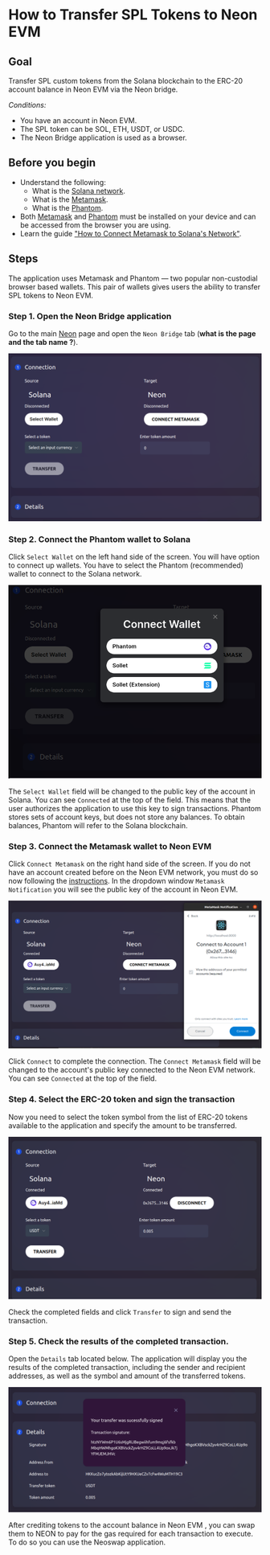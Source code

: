 # How to Transfer SPL Tokens to Neon EVM

## Goal
Transfer SPL custom tokens from the Solana blockchain to the ERC-20 account balance in Neon EVM via the Neon bridge.

*Conditions:*
  * You have an account in Neon EVM.
  * The SPL token can be SOL, ETH, USDT, or USDC.
  * The Neon Bridge application is used as a browser.

## Before you begin
  * Understand the following:
    * What is the [Solana network](https://docs.solana.com/clusters).
    * What is the [Metamask](https://docs.neon-labs.org/docs/glossary#metamask).
    * What is the [Phantom](https://docs.neon-labs.org/docs/glossary#phantom).
  * Both [Metamask](https://docs.neon-labs.org/docs/glossary#metamask) and [Phantom](https://docs.neon-labs.org/docs/glossary#phantom) must be installed on your device and can be accessed from the browser you are using.
  * Learn the guide ["How to Connect Metamask to Solana's Network"](https://docs.neon-labs.org/docs/software_manuals/how_to_guides/connect_metamask_to_solana).

## Steps
The application uses Metamask and Phantom — two popular non-custodial browser based wallets. This pair of wallets gives users the ability to transfer SPL tokens to Neon EVM.

### Step 1. Open the Neon Bridge application
Go to the main [Neon](https://neon-labs.org/) page and open the `Neon Bridge` tab (**what is the page and the tab name ?**).

<div class='neon-img-width-600' style={{textAlign: 'center'}}>

![](./images/transfer_spl_to_neon-1.png)

</div>

### Step 2. Connect the Phantom wallet to Solana
Click `Select Wallet` on the left hand side of the screen. You will have option to connect up wallets. You have to select the Phantom (recommended) wallet to connect to the Solana network.

<div class='neon-img-width-600' style={{textAlign: 'center'}}>

![](./images/transfer_spl_to_neon-2.png)

</div>

The `Select Wallet` field will be changed to the public key of the account in Solana. You can see `Connected` at the top of the field. This means that the user authorizes the application to use this key to sign transactions. Phantom stores sets of account keys, but does not store any balances. To obtain balances, Phantom will refer to the Solana blockchain.

### Step 3. Connect the Metamask wallet to Neon EVM
Click `Connect Metamask` on the right hand side of the screen. If you do not have an account created before on the Neon EVM network, you must do so now following the [instructions](https://docs.neon-labs.org/docs/software_manuals/how_to_guides/connect_metamask_to_solana). In the dropdown window `Metamask Notification` you will see the public key of the account in Neon EVM. 

<div class='neon-img-width-600' style={{textAlign: 'center'}}>

![](./images/transfer_spl_to_neon-3.png)

</div>

Click `Connect` to complete the connection. The `Connect Metamask` field will be changed to the account's public key connected to the Neon EVM network. You can see `Connected` at the top of the field.

### Step 4. Select the ERC-20 token and sign the transaction

Now you need to select the token symbol from the list of ERC-20 tokens available to the application and specify the amount to be transferred.

<div class='neon-img-width-600' style={{textAlign: 'center'}}>

![](./images/transfer_spl_to_neon-4.png)

</div>

Check the completed fields and click `Transfer` to sign and send the transaction.

### Step 5. Check the results of the completed transaction.

Open the `Details` tab located below. The application will display you the results of the completed transaction, including the sender and recipient addresses, as well as the symbol and amount of the transferred tokens.

<div class='neon-img-width-600' style={{textAlign: 'center'}}>

![](./images/transfer_spl_to_neon-5.png)

</div>

After crediting tokens to the account balance in Neon EVM , you can swap them to NEON to pay for the gas required for each transaction to execute. To do so you can use the Neoswap application.

